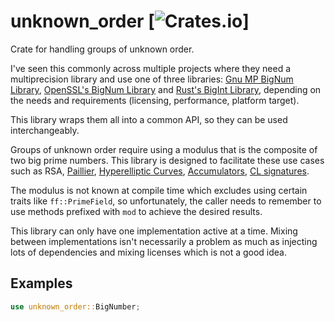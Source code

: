 # unknown_order [![Crates.io]((https://img.shields.io/crates/v/bls12_381_plus.svg)](https://crates.io/crates/unknown_order))]

Crate for handling groups of unknown order.

I've seen this commonly across multiple projects where they need a multiprecision library
and use one of three libraries: [Gnu MP BigNum Library](https://gmplib.org/), [OpenSSL's BigNum Library](https://www.openssl.org/docs/man1.0.2/man3/bn.html)
and [Rust's BigInt Library](https://crates.io/crates/num-bigint), depending on the needs and requirements (licensing, performance, platform target).

This library wraps them all into a common API, so they can be used interchangeably.

Groups of unknown order require using a modulus that is the composite of two big prime numbers. This
library is designed to facilitate these use cases such as RSA, [Paillier](https://link.springer.com/content/pdf/10.1007%2F3-540-48910-X_16.pdf), [Hyperelliptic Curves](https://eprint.iacr.org/2020/196),
[Accumulators](https://eprint.iacr.org/2018/1188), [CL signatures](http://cs.brown.edu/people/alysyans/papers/camlys02b.pdf).

The modulus is not known at compile time which excludes using certain traits like `ff::PrimeField`, so
unfortunately, the caller needs to remember to use methods prefixed with `mod` to achieve the desired results.

This library can only have one implementation active at a time. Mixing between implementations isn't necessarily a
problem as much as injecting lots of dependencies and mixing licenses which is not a good idea.

## Examples

```rust
use unknown_order::BigNumber;


```